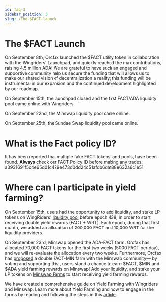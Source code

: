 ```yaml
---
id: faq-3
sidebar_position: 3
slug: /The-$FACT-launch
---
```


# The $FACT Launch
On September 8th, Orcfax launched the $FACT utility token in collaboration with
the Wingriders’ Launchpad, and quickly reached the max contributions, raising
4.5 million ADA! We are grateful to have such an engaged and supportive
community help us secure the funding that will allows us to make our shared
vision of decentralization a reality; this funding will be instrumental in our
expansion and the continued development highlighted by our roadmap.

On September 15th, the launchpad closed and the first FACT/ADA liquidity pool
came online with Wingriders.

On September 22nd, the Minswap liquidity pool came online.

On  September 25th, the Sundae Swap liquidity pool came online.

# What is the Fact policy ID?
It has been reported that multiple fake FACT tokens, and pools, have been
found. **Always** check our FACT Policy ID before making any trades:
a3931691f5c4e65d01c429e473d0dd24c51afdb6daf88e632a6c1e51


# Where can I participate in yield farming?
On September 15th, users had the opportunity to add liquidity, and stake LP
tokens on WingRiders' [liquidity pool](https://app.wingriders.com/pools/026a18d04a0c642759bb3d83b12e3344894e5c1c7b2aeb1a2113a5702b4e632bf755fe5e33309a47216aa396106641edd056423e2ef2a08ce30bb604)
before epoch 438, in order to start receiving double yield rewards
(FACT + WRT). Each epoch, during that first month, we added an allocation of
200,000 FACT and 10,000 WRT for the liquidity providers.

On September 23rd, Minswap opened the ADA-FACT farm. Orcfax has allocated
70,000 FACT tokens for the first two weeks (5000 FACT per day), and we will
re-evaluate the allocation every two weeks. Furthermore, Orcfax has
[proposed](https://forum.minswap.org/t/add-fact-min-yield-farming-to-the-ada-fact-pool/4364)
a double FACT-MIN farm with the Minswap community— by voting and supporting this
, users stand a chance to earn $FACT, $MIN and $ADA yield farming rewards on
Minswap! Add your liquidity, and stake your LP tokens on
[Minswap Farms](https://app.minswap.org/farm) to start receiving yield farming
rewards.

We have created a comprehensive guide on Yield Farming with Wingriders and
Minswap. Learn more about Yield Farming and how to engage in the farms by
reading and following the steps in this [article](https://medium.com/@orcfax/orcfax-yield-farming-101-a-starters-guide-c10c003de740).

